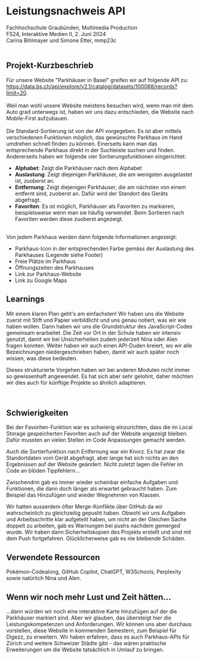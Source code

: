 # Leistungsnachweis API
Fachhochschule Graubünden, Multimedia Production<br>
FS24, Interaktive Medien II, 2. Juni 2024<br>
Carina Bihlmayer und Simone Etter, mmp23c<br>
<br>

## Projekt-Kurzbeschrieb
Für unsere Website "Parkhäuser in Basel" greifen wir auf folgende API zu: https://data.bs.ch/api/explore/v2.1/catalog/datasets/100088/records?limit=20. 
<br><br>
Weil man wohl unsere Website meistens besuchen wird, wenn man mit dem Auto grad unterwegs ist, haben wir uns dazu entschieden, die Website nach Mobile-First aufzubauen. 
<br><br>
Die Standard-Sortierung ist von der API vorgegeben. Es ist aber mittels verschiedenen Funktionen möglich, das gewünschte Parkhaus im Hand umdrehen schnell finden zu können. Einerseits kann man das entsprechende Parkhaus direkt in der Suchleiste suchen und finden. Andererseits haben wir folgende vier Sortierungsfunktionen eingerichtet:
- **Alphabet**: Zeigt die Parkhäuser nach dem Alphabet
- **Auslastung**: Zeigt diejenigen Parkhäuser, die am wenigsten ausgelastet ist, zuoberst an. 
- **Entfernung**: Zeigt diejenigen Parkhäuser, die am nächsten von einem entfernt sind, zuoberst an. Dafür wird der Standort des Geräts abgefragt.
- **Favoriten**: Es ist möglich, Parkhäuser als Favoriten zu markieren, beispielsweise wenn man sie häufig verwendet. Beim Sortieren nach Favoriten werden diese zuoberst angezeigt.
<br><br>

Von jedem Parkhaus werden dann folgende Informationen angezeigt:
- Parkhaus-Icon in der entsprechenden Farbe gemäss der Auslastung des Parkhauses (Legende siehe Footer)
- Freie Plätze im Parkhaus
- Öffnungszeiten des Parkhauses
- Link zur Parkhaus-Website
- Link zu Google Maps

## Learnings
Mit einem klaren Plan geht's am einfachsten! Wir haben uns die Website zuerst mit Stift und Papier verbildlicht und uns genau notiert, was wir wie haben wollen. Dann haben wir uns die Grundstruktur des JavaScript-Codes gemeinsam erarbeitet. Die Zeit vor Ort in der Schule haben wir intensiv genutzt, damit wir bei Unsicherheiten zudem jederzeit Nina oder Alen fragen konnten. Weiter haben wir auch einen API-Duden kreiert, wo wir alle Bezeichnungen niedergeschrieben haben, damit wir auch später noch wissen, was diese bedeuten.

Dieses strukturierte Vorgehen haben wir bei anderen Modulen nicht immer so gewissenhaft angewendet. Es hat sich aber sehr gelohnt, daher möchten wir dies auch für künftige Projekte so ähnlich adaptieren.

<br>

## Schwierigkeiten
Bei der Favoriten-Funktion war es schwierig einzurichten, dass die im Local Storage gespeicherten Favoriten auch auf der Website angezeigt bleiben. Dafür mussten an vielen Stellen im Code Anpassungen gemacht werden.  

Auch die Sortierfunktion nach Entfernung war ein Knorz. Es hat zwar die Standortdaten vom Gerät abgefragt, aber lange hat sich nichts an den Ergebnissen auf der Website geändert. Nicht zuletzt lagen die Fehler im Code an blöden Tippfehlern...

Zwischendrin gab es immer wieder scheinbar einfache Aufgaben und Funktionen, die dann doch länger als erwartet gebraucht haben. Zum Beispiel das Hinzufügen und wieder Wegnehmen von Klassen. 

Wir hatten ausserdem öfter Merge-Konflikte über GitHub da wir wahrscheinlich zu gleichzeitig gepusht haben. Obwohl wir uns Aufgaben und Arbeitsschritte klar aufgeteilt haben, um nicht an der Gleichen Sache doppelt zu arbeiten, gab es Warnungen bei pushs nachdem gemerged wurde. Wir haben dann Sicherheitskopien des Projekts erstellt und sind mit dem Push fortgefahren. Glücklicherweise gab es nie bleibende Schäden.
<br>

## Verwendete Ressourcen
Pokémon-Codealong, GitHub Copilot, ChatGPT, W3Schools, Perplexity sowie natürlich Nina und Alen.

## Wenn wir noch mehr Lust und Zeit hätten...
...dann würden wir noch eine interaktive Karte hinzufügen auf der die Parkhäuser markiert sind. Aber wir glauben, das übersteigt hier die Leistungskompetenzen und Anforderungen. Wir können uns aber durchaus vorstellen, diese Website in kommenden Semestern, zum Beispiel für Digezz, zu erweitern. Wir haben erfahren, dass es auch Parkhaus-APIs für Zürich und weitere Schweizer Städte gibt - das wären praktische Erweiterungen um die Website tatsächlich in Umlauf zu bringen.